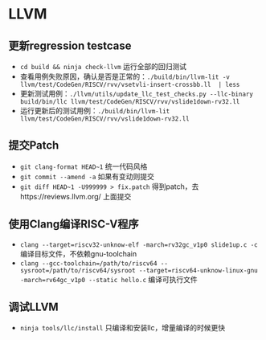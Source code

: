 # LLVM

## 更新regression testcase

- `cd build && ninja check-llvm` 运行全部的回归测试
- 查看用例失败原因，确认是否是正常的：`./build/bin/llvm-lit -v llvm/test/CodeGen/RISCV/rvv/vsetvli-insert-crossbb.ll  | less`
- 更新测试用例：`./llvm/utils/update_llc_test_checks.py --llc-binary build/bin/llc llvm/test/CodeGen/RISCV/rvv/vslide1down-rv32.ll`
- 运行更新后的测试用例：`./build/bin/llvm-lit llvm/test/CodeGen/RISCV/rvv/vslide1down-rv32.ll`

## 提交Patch

- `git clang-format HEAD~1` 统一代码风格
- `git commit --amend -a` 如果有变动则提交
- `git diff HEAD~1 -U999999 > fix.patch` 得到patch，去https://reviews.llvm.org/ 上面提交

## 使用Clang编译RISC-V程序

- `clang --target=riscv32-unknow-elf -march=rv32gc_v1p0 slide1up.c -c` 编译目标文件，不依赖gnu-toolchain
- `clang --gcc-toolchain=/path/to/riscv64 --sysroot=/path/to/riscv64/sysroot --target=riscv64-unknow-linux-gnu -march=rv64gc_v1p0 --static hello.c` 编译可执行文件

## 调试LLVM

- `ninja tools/llc/install` 只编译和安装llc，增量编译的时候更快
